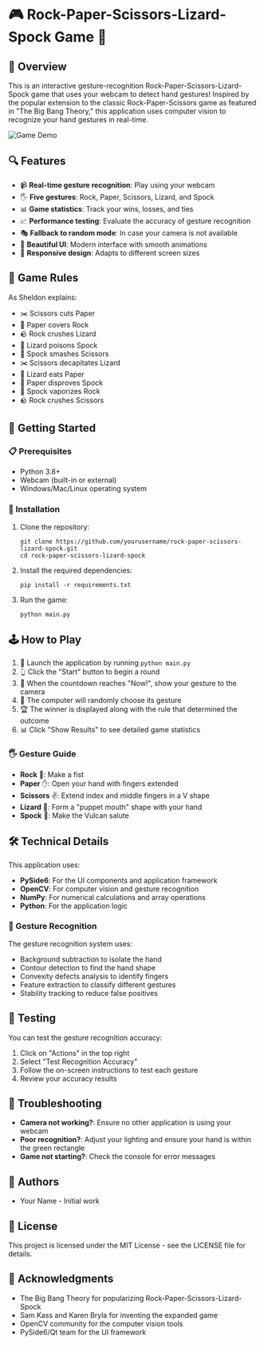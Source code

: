 # 🎮 Rock-Paper-Scissors-Lizard-Spock Game 🎲

## 📖 Overview

This is an interactive gesture-recognition Rock-Paper-Scissors-Lizard-Spock game that uses your webcam to detect hand gestures! Inspired by the popular extension to the classic Rock-Paper-Scissors game as featured in "The Big Bang Theory," this application uses computer vision to recognize your hand gestures in real-time.

![Game Demo](assets/images/game_demo.png)

## 🔍 Features

- 📹 **Real-time gesture recognition**: Play using your webcam
- 🖐️ **Five gestures**: Rock, Paper, Scissors, Lizard, and Spock
- 📊 **Game statistics**: Track your wins, losses, and ties
- 📈 **Performance testing**: Evaluate the accuracy of gesture recognition
- 🎭 **Fallback to random mode**: In case your camera is not available
- 🌈 **Beautiful UI**: Modern interface with smooth animations
- 📱 **Responsive design**: Adapts to different screen sizes

## 🎯 Game Rules

As Sheldon explains:

- ✂️ Scissors cuts Paper
- 📄 Paper covers Rock
- 🪨 Rock crushes Lizard
- 🦎 Lizard poisons Spock
- 🖖 Spock smashes Scissors
- ✂️ Scissors decapitates Lizard
- 🦎 Lizard eats Paper
- 📄 Paper disproves Spock
- 🖖 Spock vaporizes Rock
- 🪨 Rock crushes Scissors

## 🚀 Getting Started

### 📋 Prerequisites

- Python 3.8+
- Webcam (built-in or external)
- Windows/Mac/Linux operating system

### 🔧 Installation

1. Clone the repository:
   ```
   git clone https://github.com/yourusername/rock-paper-scissors-lizard-spock.git
   cd rock-paper-scissors-lizard-spock
   ```

2. Install the required dependencies:
   ```
   pip install -r requirements.txt
   ```

3. Run the game:
   ```
   python main.py
   ```

## 🕹️ How to Play

1. 🚀 Launch the application by running `python main.py`
2. 👆 Click the "Start" button to begin a round
3. 🤚 When the countdown reaches "Now!", show your gesture to the camera
4. 🔄 The computer will randomly choose its gesture
5. 🏆 The winner is displayed along with the rule that determined the outcome
6. 📊 Click "Show Results" to see detailed game statistics

### 🖐️ Gesture Guide

- **Rock** 👊: Make a fist
- **Paper** ✋: Open your hand with fingers extended
- **Scissors** ✌️: Extend index and middle fingers in a V shape
- **Lizard** 🤏: Form a "puppet mouth" shape with your hand
- **Spock** 🖖: Make the Vulcan salute

## 🛠️ Technical Details

This application uses:

- **PySide6**: For the UI components and application framework
- **OpenCV**: For computer vision and gesture recognition
- **NumPy**: For numerical calculations and array operations
- **Python**: For the application logic

### 🧠 Gesture Recognition

The gesture recognition system uses:

- Background subtraction to isolate the hand
- Contour detection to find the hand shape
- Convexity defects analysis to identify fingers
- Feature extraction to classify different gestures
- Stability tracking to reduce false positives

## 🧪 Testing

You can test the gesture recognition accuracy:

1. Click on "Actions" in the top right
2. Select "Test Recognition Accuracy"
3. Follow the on-screen instructions to test each gesture
4. Review your accuracy results

## 📝 Troubleshooting

- **Camera not working?**: Ensure no other application is using your webcam
- **Poor recognition?**: Adjust your lighting and ensure your hand is within the green rectangle
- **Game not starting?**: Check the console for error messages

## 👤 Authors

- Your Name - Initial work

## 📜 License

This project is licensed under the MIT License - see the LICENSE file for details.


## 🙏 Acknowledgments

- The Big Bang Theory for popularizing Rock-Paper-Scissors-Lizard-Spock
- Sam Kass and Karen Bryla for inventing the expanded game
- OpenCV community for the computer vision tools
- PySide6/Qt team for the UI framework 
